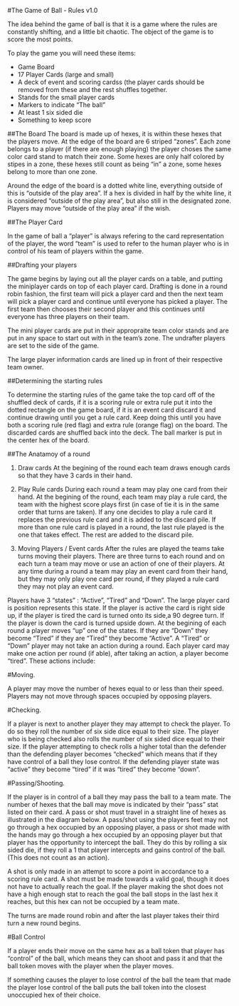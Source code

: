 #The Game of Ball - Rules v1.0

The idea behind the game of ball is that it is a game where the rules are constantly shifting, and a little bit chaotic. The object of the game is to score the most points.

To play the game you will need these items:

- Game Board
- 17 Player Cards (large and small)
- A deck of event and scoring cardss (the player cards should be removed from these and the rest shuffles together.
- Stands for the small player cards
- Markers to indicate “The ball”
- At least 1 six sided die
- Something to keep score

##The Board
The board is made up of hexes, it is within these hexes that the players move. At the edge of the board are 6 striped “zones”. Each zone belongs to a player (if there are enough playing) the player choses the same color card stand to match their zone. Some hexes are only half colored by stipes in a zone, these hexes still count as being “in” a zone, some hexes belong to more than one zone.

Around the edge of the board is a dotted white line, everything outside of this is “outside of the play area”. If a hex is divided in half by the white line, it is considered “outside of the play area”, but also still in the designated zone. Players may move “outside of the play area” if the wish.

##The Player Card

In the game of ball a “player” is always refering to the card representation of the player, the word “team” is used to refer to the human player who is in control of his team of players within the game.


##Drafting your players

The game begins by laying out all the player cards on a table, and putting the miniplayer cards on top of each player card. Drafting is done in a round robin fashion, the first team will pick a player card and then the next team will pick a player card and continue until everyone has picked a player. The first team then chooses their second player and this continues until everyone has three players on their team.

The mini player cards are put in their appropraite team color stands and are put in any space to start out with in the team’s zone. The undrafter players are set to the side of the game.

The large player information cards are lined up in front of their respective team owner.

##Determining the starting rules

To determine the starting rules of the game take the top card off of the shuffled deck of cards, if it is a scoring rule or extra rule put it into the dotted rectangle on the game board, if it is an event card discard it and continue drawing until you get a rule card. Keep doing this until you have both a scoring rule (red flag) and extra rule (orange flag) on the board. The discarded cards are shuffled back into the deck. The ball marker is put in the center hex of the board.

##The Anatamoy of a round

1. Draw cards
At the begining of the round each team draws enough cards so that they have 3 cards in their hand. 

2. Play Rule cards
During each round a team may play one card from their hand. At the begining of the round, each team may play a rule card, the team with the highest score plays first (in case of tie it is in the same order that turns are taken). If any one decides to play a rule card it replaces the previous rule card and it is added to the discard pile. If more than one rule card is played in a round, the last rule played is the one that takes effect. The rest are added to the discard pile.

3. Moving Players / Event cards
After the rules are played the teams take turns moving their players. There are three turns to each round and on each turn a team may move or use an action of one of their players. At any time during a round a team may play an event card from their hand, but they may only play one card per round, if they played a rule card they may not play an event card.

Players have 3 “states” : “Active”, “Tired” and “Down”. The large player card is position represents this state. If the player is active the card is right side up, if the player is tired the card is turned onto its side,a 90 degree turn. If the player is down the card is turned upside down. At the begining of each round a player moves “up” one of the states. If they are “Down” they become “Tired” if they are “Tired” they become “Active”. A “Tired” or “Down” player may not take an action during a round. Each player card may make one action per round (if able), after taking an action, a player become “tired”. These actions include:

#Moving.

A player may move the number of hexes equal to or less than their speed. Players may not move through spaces occupied by opposing players.

#Checking.

If a player is next to another player they may attempt to check the player. To do so they roll the number of six side dice equal to their size. The player who is being checked also rolls the number of six sided dice equal to their size. If the player attempting to check rolls a higher total than the defender than the defending player becomes “checked” which means that if they have control of a ball they lose control. If the defending player state was “active” they become “tired” if it was “tired” they become “down”.

#Passing/Shooting.

If the player is in control of a ball they may pass the ball to a team mate. The number of hexes that the ball may move is indicated by their “pass” stat listed on their card. A pass or shot must travel in a straight line of hexes as illustrated in the diagram below. A pass/shot using the players feet may not go through a hex occupied by an opposing player, a pass or shot made with the hands may go through a hex occupied by an opposing player but that player has the opportunity to intercept the ball. They do this by rolling a six sided die, if they roll a 1 that player intercepts and gains control of the ball. (This does not count as an action).

A shot is only made in an attempt to score a point in accordance to a scoring rule card. A shot must be made towards a valid goal, though it does not have to actually reach the goal. If the player making the shot does not have a high enough stat to reach the goal the ball stops in the last hex it reaches, but this hex can not be occupied by a team mate.

The turns are made round robin and after the last player takes their third turn a new round begins.

#Ball Control

If a player ends their move on the same hex as a ball token that player has “control” of the ball, which means they can shoot and pass it and that the ball token moves with the player when the player moves.

If something causes the player to lose control of the ball the team that made the player lose control of the ball puts the ball token into the closest unoccupied hex of their choice.
